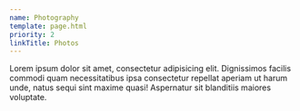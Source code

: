 ```yaml
---
name: Photography
template: page.html
priority: 2
linkTitle: Photos
---
```


Lorem ipsum dolor sit amet, consectetur adipisicing elit. Dignissimos facilis commodi quam necessitatibus ipsa consectetur repellat aperiam ut harum unde, natus sequi sint maxime quasi! Aspernatur sit blanditiis maiores voluptate.
